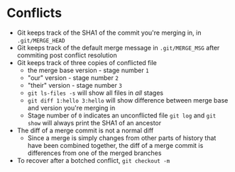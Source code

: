 # Conflicts 

* Git keeps track of the SHA1 of the commit you're merging in, in `.git/MERGE_HEAD`
* Git keeps track of the default merge message in `.git/MERGE_MSG` after commiting post conflict resolution
* Git keeps track of three copies of conflicted file
  * the merge base version - stage number `1`
  * "our" version - stage number `2`
  * "their" version - stage number `3`
  * `git ls-files -s` will show all files in _all_ stages
  * `git diff 1:hello 3:hello` will show difference between merge base and version you're merging in
  * Stage number of `0` indicates an unconflicted file
`git log` and `git show` will always print the SHA1 of an ancestor
* The diff of a merge commit is not a normal diff
  * Since a merge is simply changes from other parts of history that have been combined together, the diff of a merge commit is differences from one of the merged branches
* To recover after a botched conflict, `git checkout -m`


